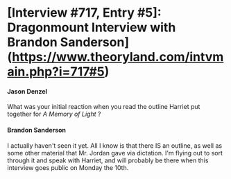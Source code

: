 # [Interview #717, Entry #5]: Dragonmount Interview with Brandon Sanderson](https://www.theoryland.com/intvmain.php?i=717#5)

#### Jason Denzel

What was your initial reaction when you read the outline Harriet put together for
*A Memory of Light*
?

#### Brandon Sanderson

I actually haven't seen it yet. All I know is that there IS an outline, as well as some other material that Mr. Jordan gave via dictation. I'm flying out to sort through it and speak with Harriet, and will probably be there when this interview goes public on Monday the 10th.

